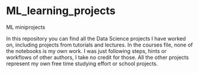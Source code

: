# ML_learning_projects
ML miniprojects

In this repository you can find all the Data Science projects I have worked on, including projects from tutorials and lectures. 
In the courses file, none of the notebooks is my own work. I was just following steps, hints or workflows of other authors, I take no credit for those.
All the other projects represent my own free time studying effort or school projects.





